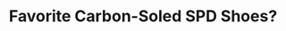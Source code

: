 ---
layout: community
category: community
title: "Favorite Carbon-Soled SPD Shoes?"
description: "What’s everyone’s favorite carbon-soled spd shoes? XC or dedicated performance gravel shoes. Looking for a stiffer set of shoes that will perform for gravel as well when I put the road wheel set on."
isTopLevel: false
isSingleLevel: false
isArticle: false
datePublished: 2022-06-22 10:18:00 +0300
dateModified: 2022-06-22 10:18:00 +0300
published: false
---